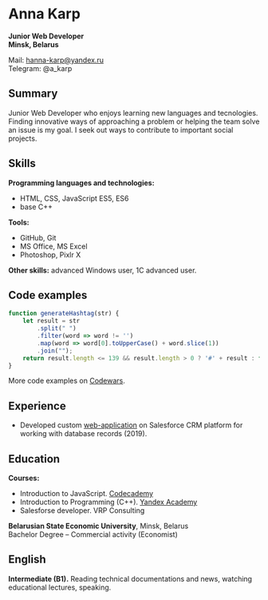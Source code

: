 # Anna Karp
**Junior Web Developer  
Minsk, Belarus**

Mail: hanna-karp@yandex.ru  
Telegram: @a_karp

## Summary
Junior Web Developer who enjoys learning new languages and tecnologies. Finding innovative ways of approaching a problem or helping the team solve an issue is my goal. I seek out ways to contribute to important social projects. 

## Skills
**Programming languages and technologies:** 
- HTML, CSS, JavaScript ES5, ES6
- base C++

**Tools:** 
- GitHub, Git
- MS Office, MS Excel
- Photoshop, Pixlr X

**Other skills:** advanced Windows user, 1C advanced user.


## Code examples
```javascript
function generateHashtag(str) {
    let result = str
        .split(" ")
        .filter(word => word != '')
        .map(word => word[0].toUpperCase() + word.slice(1))
        .join("");
    return result.length <= 139 && result.length > 0 ? '#' + result : false;  
}
```
More code examples on [Codewars](https://www.codewars.com/users/karp).

## Experience
- Developed custom [web-application](https://karp-task6-dev-ed.lightning.force.com/c/ProductTableApp.app) on Salesforce CRM platform for working with database records (2019).

## Education
**Courses:**
- Introduction to JavaScript. [Codecademy](https://www.codecademy.com/users/anna_karp/achievements)
- Introduction to Programming (C++). [Yandex Academy](https://stepik.org/cert/83212)
- Salesforse developer. VRP Consulting

**Belarusian State Economic University**, Minsk, Belarus  
Bachelor Degree – Commercial activity (Economist)

## English
**Intermediate (B1).** Reading technical documentations and news, watching educational lectures, speaking. 
